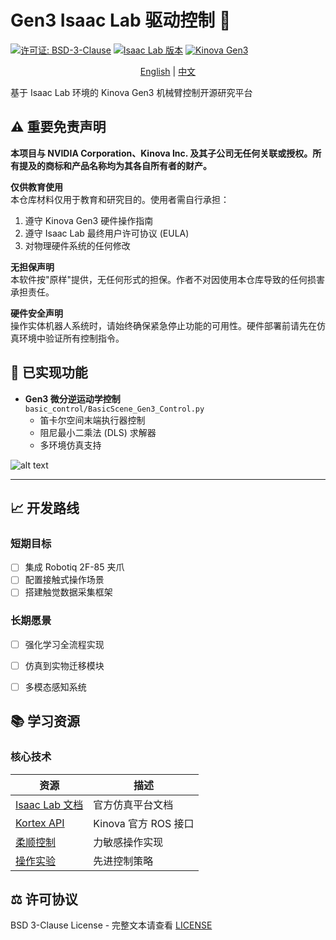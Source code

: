 # Gen3 Isaac Lab 驱动控制 :robot:

[![许可证: BSD-3-Clause](https://img.shields.io/badge/License-BSD_3--Clause-blue.svg)](https://opensource.org/licenses/BSD-3-Clause)
[![Isaac Lab 版本](https://img.shields.io/badge/Isaac_Lab-2024.1-blue.svg)](https://github.com/isaac-sim/IsaacLab)
[![Kinova Gen3](https://img.shields.io/badge/Kinova-Gen3_7DoF-red.svg)](https://www.kinovarobotics.com/product/gen3-robots)

<center>

[English](./README.md) | [中文](./README_Ch.md)

</center>


基于 Isaac Lab 环境的 Kinova Gen3 机械臂控制开源研究平台

## :warning: 重要免责声明

**本项目与 NVIDIA Corporation、Kinova Inc. 及其子公司无任何关联或授权。所有提及的商标和产品名称均为其各自所有者的财产。**

**仅供教育使用**  
本仓库材料仅用于教育和研究目的。使用者需自行承担：
1. 遵守 Kinova Gen3 硬件操作指南
2. 遵守 Isaac Lab 最终用户许可协议 (EULA)
3. 对物理硬件系统的任何修改

**无担保声明**  
本软件按"原样"提供，无任何形式的担保。作者不对因使用本仓库导致的任何损害承担责任。

**硬件安全声明**  
操作实体机器人系统时，请始终确保紧急停止功能的可用性。硬件部署前请先在仿真环境中验证所有控制指令。



## :rocket: 已实现功能

- **Gen3 微分逆运动学控制**  
  `basic_control/BasicScene_Gen3_Control.py`  
  - 笛卡尔空间末端执行器控制
  - 阻尼最小二乘法 (DLS) 求解器
  - 多环境仿真支持

![alt text](notes/gen3_control_scene.gif)

---

## :chart_with_upwards_trend: 开发路线

### 短期目标
- [ ] 集成 Robotiq 2F-85 夹爪
- [ ] 配置接触式操作场景
- [ ] 搭建触觉数据采集框架

### 长期愿景
- [ ] 强化学习全流程实现
- [ ] 仿真到实物迁移模块
- [ ] 多模态感知系统



## :books: 学习资源

### 核心技术
| 资源 | 描述 |
|------|------|
| [Isaac Lab 文档](https://docs.isaac.lab) | 官方仿真平台文档 |
| [Kortex API](https://github.com/Kinovarobotics/ros_kortex) | Kinova 官方 ROS 接口 |
| [柔顺控制](https://github.com/empriselab/gen3_compliant_controllers) | 力敏感操作实现 |
| [操作实验](https://github.com/kyassini/manipulation_experiments) | 先进控制策略 |




## :balance_scale: 许可协议
BSD 3-Clause License - 完整文本请查看 [LICENSE](LICENSE)